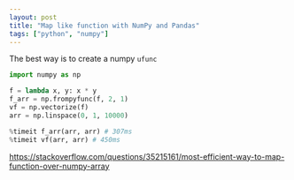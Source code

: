 ```yaml
---
layout: post
title: "Map like function with NumPy and Pandas"
tags: ["python", "numpy"]
---
```


The best way is to create a numpy `ufunc` 

```py
import numpy as np

f = lambda x, y: x * y
f_arr = np.frompyfunc(f, 2, 1)
vf = np.vectorize(f)
arr = np.linspace(0, 1, 10000)

%timeit f_arr(arr, arr) # 307ms
%timeit vf(arr, arr) # 450ms
```

https://stackoverflow.com/questions/35215161/most-efficient-way-to-map-function-over-numpy-array